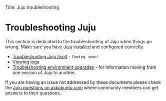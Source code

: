 Title: Juju troubleshooting  


# Troubleshooting Juju

This section is dedicated to the troubleshooting of Juju when things go wrong.
Make sure you have [Juju installed](./getting-started.html#installation) and
configured correctly.

- [Troubleshooting Juju itself](./troubleshooting-juju.html) - `Coming soon!`
- [Viewing logs](./troubleshooting-logs.html)
- [Troubleshooting environment upgrades](./troubleshooting-upgrade.html) - for
information moving from one version of Juju to another.

If you are having an issue not addressed by these documents please check the
[Juju questions on askubuntu.com](http://askubuntu.com/search?q=juju) where
community members can get answers to their questions.
